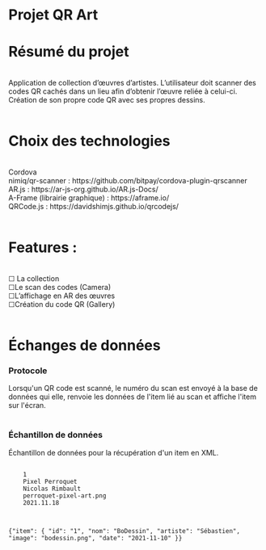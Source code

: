 # Projet QR Art
<h1> Résumé du projet</h1></br>
Application de collection d’œuvres d’artistes. L’utilisateur doit scanner des codes QR cachés dans un lieu afin d’obtenir l’œuvre reliée à celui-ci. Création de son propre code QR avec ses propres dessins. </br></br>
<h1> Choix des technologies</h1> </br>
Cordova </br>
nimiq/qr-scanner : https://github.com/bitpay/cordova-plugin-qrscanner </br>
AR.js : https://ar-js-org.github.io/AR.js-Docs/</br>
A-Frame (librairie graphique) : https://aframe.io/</br>
QRCode.js : https://davidshimjs.github.io/qrcodejs/</br>
</br>
<h1>Features :</h1> </br>
&#9744; La collection</br>
&#9744;Le scan des codes (Camera) </br>
&#9744;L’affichage en AR des œuvres</br>
&#9744;Création du code QR (Gallery)</br></br>
<h1>Échanges de données</h1>
<h3>Protocole</h3>
Lorsqu'un QR code est scanné, le numéro du scan est envoyé à la base de données qui elle, renvoie les données de l'item lié au scan et affiche l'item sur l'écran.<br>
<br>
<h3>Échantillon de données</h3>
Échantillon de données pour la récupération d'un item en XML.<br>
<code>
<QRArt>
    <id>1</id>
    <nomDuQRArt>Pixel Perroquet</nomDuQRArt>
    <nomCreateur>Nicolas Rimbault</nomCreateur>
    <image>perroquet-pixel-art.png</image>
    <date>2021.11.18</date>
</QRArt>

{"item": {
    "id": "1",
    "nom": "BoDessin",
    "artiste": "Sébastien",
    "image": "bodessin.png",
    "date": "2021-11-10"
}}
</code>
